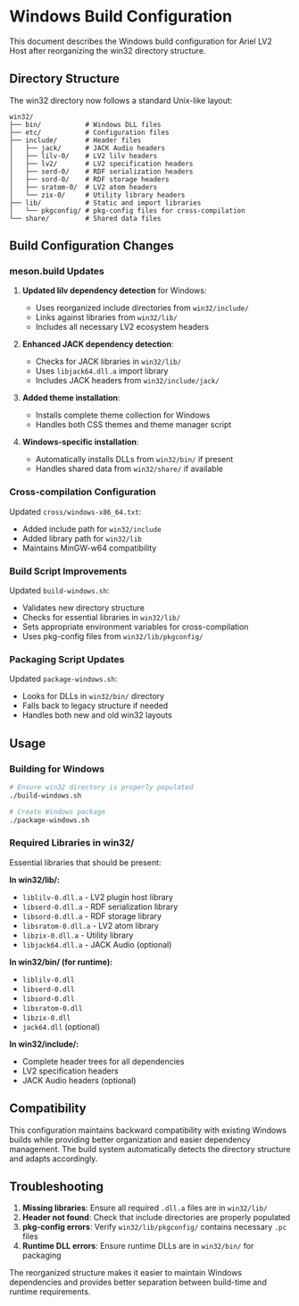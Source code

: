 # Windows Build Configuration

This document describes the Windows build configuration for Ariel LV2 Host after reorganizing the win32 directory structure.

## Directory Structure

The win32 directory now follows a standard Unix-like layout:

```
win32/
├── bin/           # Windows DLL files
├── etc/           # Configuration files
├── include/       # Header files
│   ├── jack/      # JACK Audio headers
│   ├── lilv-0/    # LV2 lilv headers
│   ├── lv2/       # LV2 specification headers
│   ├── serd-0/    # RDF serialization headers
│   ├── sord-0/    # RDF storage headers
│   ├── sratom-0/  # LV2 atom headers
│   └── zix-0/     # Utility library headers
├── lib/           # Static and import libraries
│   └── pkgconfig/ # pkg-config files for cross-compilation
└── share/         # Shared data files
```

## Build Configuration Changes

### meson.build Updates

1. **Updated lilv dependency detection** for Windows:
   - Uses reorganized include directories from `win32/include/`
   - Links against libraries from `win32/lib/`
   - Includes all necessary LV2 ecosystem headers

2. **Enhanced JACK dependency detection**:
   - Checks for JACK libraries in `win32/lib/`
   - Uses `libjack64.dll.a` import library
   - Includes JACK headers from `win32/include/jack/`

3. **Added theme installation**:
   - Installs complete theme collection for Windows
   - Handles both CSS themes and theme manager script

4. **Windows-specific installation**:
   - Automatically installs DLLs from `win32/bin/` if present
   - Handles shared data from `win32/share/` if available

### Cross-compilation Configuration

Updated `cross/windows-x86_64.txt`:
- Added include path for `win32/include`
- Added library path for `win32/lib`
- Maintains MinGW-w64 compatibility

### Build Script Improvements

Updated `build-windows.sh`:
- Validates new directory structure
- Checks for essential libraries in `win32/lib/`
- Sets appropriate environment variables for cross-compilation
- Uses pkg-config files from `win32/lib/pkgconfig/`

### Packaging Script Updates

Updated `package-windows.sh`:
- Looks for DLLs in `win32/bin/` directory
- Falls back to legacy structure if needed
- Handles both new and old win32 layouts

## Usage

### Building for Windows

```bash
# Ensure win32 directory is properly populated
./build-windows.sh

# Create Windows package
./package-windows.sh
```

### Required Libraries in win32/

Essential libraries that should be present:

**In win32/lib/:**
- `liblilv-0.dll.a` - LV2 plugin host library
- `libserd-0.dll.a` - RDF serialization library
- `libsord-0.dll.a` - RDF storage library
- `libsratom-0.dll.a` - LV2 atom library
- `libzix-0.dll.a` - Utility library
- `libjack64.dll.a` - JACK Audio (optional)

**In win32/bin/ (for runtime):**
- `liblilv-0.dll`
- `libserd-0.dll`
- `libsord-0.dll`
- `libsratom-0.dll`
- `libzix-0.dll`
- `jack64.dll` (optional)

**In win32/include/:**
- Complete header trees for all dependencies
- LV2 specification headers
- JACK Audio headers (optional)

## Compatibility

This configuration maintains backward compatibility with existing Windows builds while providing better organization and easier dependency management. The build system automatically detects the directory structure and adapts accordingly.

## Troubleshooting

1. **Missing libraries**: Ensure all required `.dll.a` files are in `win32/lib/`
2. **Header not found**: Check that include directories are properly populated
3. **pkg-config errors**: Verify `win32/lib/pkgconfig/` contains necessary `.pc` files
4. **Runtime DLL errors**: Ensure runtime DLLs are in `win32/bin/` for packaging

The reorganized structure makes it easier to maintain Windows dependencies and provides better separation between build-time and runtime requirements.